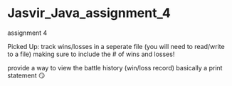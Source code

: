 # Jasvir_Java_assignment_4
assignment 4 

Picked Up:
track wins/losses in a seperate file (you will need to read/write to a file) making sure to include the # of wins and losses!


provide a way to view the battle history (win/loss record) basically a print statement 😏
